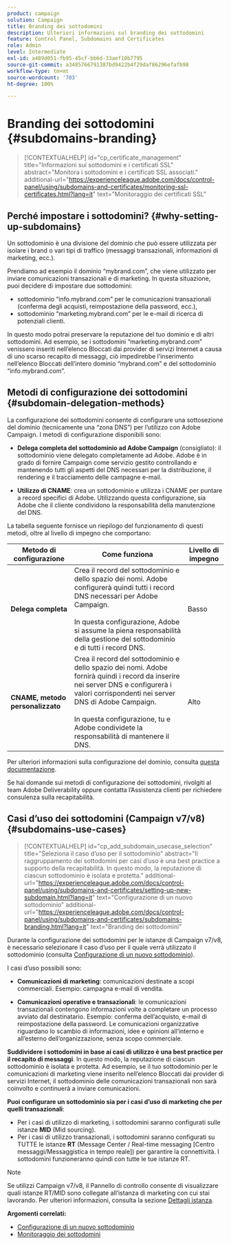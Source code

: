 ```yaml
---
product: campaign
solution: Campaign
title: Branding dei sottodomini
description: Ulteriori informazioni sul branding dei sottodomini
feature: Control Panel, Subdomains and Certificates
role: Admin
level: Intermediate
exl-id: a489d051-fb95-45cf-bb6d-33aef10b7795
source-git-commit: a3485766791387bd9422b4f29daf86296efafb98
workflow-type: tm+mt
source-wordcount: '703'
ht-degree: 100%

---
```


# Branding dei sottodomini {#subdomains-branding}

>[!CONTEXTUALHELP]
>id="cp_certificate_management"
>title="Informazioni sui sottodomini e i certificati SSL"
>abstract="Monitora i sottodomini e i certificati SSL associati."
>additional-url="https://experienceleague.adobe.com/docs/control-panel/using/subdomains-and-certificates/monitoring-ssl-certificates.html?lang=it" text="Monitoraggio dei certificati SSL"

## Perché impostare i sottodomini? {#why-setting-up-subdomains}

Un sottodominio è una divisione del dominio che può essere utilizzata per isolare i brand o vari tipi di traffico (messaggi transazionali, informazioni di marketing, ecc.).

Prendiamo ad esempio il dominio “mybrand.com”, che viene utilizzato per inviare comunicazioni transazionali e di marketing. In questa situazione, puoi decidere di impostare due sottodomini:

* sottodominio “info.mybrand.com” per le comunicazioni transazionali (conferma degli acquisti, reimpostazione della password, ecc.),
* sottodominio “marketing.mybrand.com” per le e-mail di ricerca di potenziali clienti.

In questo modo potrai preservare la reputazione del tuo dominio e di altri sottodomini. Ad esempio, se i sottodomini “marketing.mybrand.com” venissero inseriti nell’elenco Bloccati dai provider di servizi Internet a causa di uno scarso recapito di messaggi, ciò impedirebbe l’inserimento nell’elenco Bloccati dell’intero dominio “mybrand.com” e del sottodominio “info.mybrand.com”.

## Metodi di configurazione dei sottodomini {#subdomain-delegation-methods}

La configurazione dei sottodomini consente di configurare una sottosezione del dominio (tecnicamente una “zona DNS”) per l’utilizzo con Adobe Campaign. I metodi di configurazione disponibili sono:

* **Delega completa del sottodominio ad Adobe Campaign** (consigliato): il sottodominio viene delegato completamente ad Adobe. Adobe è in grado di fornire Campaign come servizio gestito controllando e mantenendo tutti gli aspetti del DNS necessari per la distribuzione, il rendering e il tracciamento delle campagne e-mail.

* **Utilizzo di CNAME**: crea un sottodominio e utilizza i CNAME per puntare a record specifici di Adobe. Utilizzando questa configurazione, sia Adobe che il cliente condividono la responsabilità della manutenzione del DNS.

La tabella seguente fornisce un riepilogo del funzionamento di questi metodi, oltre al livello di impegno che comportano:

| Metodo di configurazione | Come funziona | Livello di impegno |
|---|---|---|
| **Delega completa** | Crea il record del sottodominio e dello spazio dei nomi. Adobe configurerà quindi tutti i record DNS necessari per Adobe Campaign.<br/><br/>In questa configurazione, Adobe si assume la piena responsabilità della gestione del sottodominio e di tutti i record DNS. | Basso |
| **CNAME, metodo personalizzato** | Crea il record del sottodominio e dello spazio dei nomi. Adobe fornirà quindi i record da inserire nei server DNS e configurerà i valori corrispondenti nei server DNS di Adobe Campaign.<br/><br/>In questa configurazione, tu e Adobe condividete la responsabilità di mantenere il DNS. | Alto |

Per ulteriori informazioni sulla configurazione del dominio, consulta [questa documentazione](https://experienceleague.adobe.com/docs/deliverability-learn/deliverability-best-practice-guide/additional-resources/product-specific-resources/campaign/ac-domain-name-setup.html?lang=it).

Se hai domande sui metodi di configurazione dei sottodomini, rivolgiti al team Adobe Deliverability oppure contatta l’Assistenza clienti per richiedere consulenza sulla recapitabilità.

## Casi d’uso dei sottodomini (Campaign v7/v8){#subdomains-use-cases}

>[!CONTEXTUALHELP]
>id="cp_add_subdomain_usecase_selection"
>title="Seleziona il caso d’uso per il sottodominio"
>abstract="Il raggruppamento dei sottodomini per casi d’uso è una best practice a supporto della recapitabilità. In questo modo, la reputazione di ciascun sottodominio è isolata e protetta."
>additional-url="https://experienceleague.adobe.com/docs/control-panel/using/subdomains-and-certificates/setting-up-new-subdomain.html?lang=it" text="Configurazione di un nuovo sottodominio"
>additional-url="https://experienceleague.adobe.com/docs/control-panel/using/subdomains-and-certificates/subdomains-branding.html?lang=it" text="Branding dei sottodomini"

Durante la configurazione dei sottodomini per le istanze di Campaign v7/v8, è necessario selezionare il caso d’uso per il quale verrà utilizzato il sottodominio (consulta [Configurazione di un nuovo sottodominio](../../subdomains-certificates/using/setting-up-new-subdomain.md)).

I casi d’uso possibili sono:

* **Comunicazioni di marketing**: comunicazioni destinate a scopi commerciali. Esempio: campagna e-mail di vendita.

* **Comunicazioni operative e transazionali**: le comunicazioni transazionali contengono informazioni volte a completare un processo avviato dal destinatario. Esempio: conferma dell’acquisto, e-mail di reimpostazione della password. Le comunicazioni organizzative riguardano lo scambio di informazioni, idee e opinioni all’interno e all’esterno dell’organizzazione, senza scopo commerciale.

**Suddividere i sottodomini in base ai casi di utilizzo è una best practice per il recapito di messaggi**. In questo modo, la reputazione di ciascun sottodominio è isolata e protetta. Ad esempio, se il tuo sottodominio per le comunicazioni di marketing viene inserito nell’elenco Bloccati dai provider di servizi Internet, il sottodominio delle comunicazioni transazionali non sarà coinvolto e continuerà a inviare comunicazioni.

**Puoi configurare un sottodominio sia per i casi d’uso di marketing che per quelli transazionali**:

* Per i casi di utilizzo di marketing, i sottodomini saranno configurati sulle istanze **MID** (Mid sourcing).
* Per i casi di utilizzo transazionali, i sottodomini saranno configurati su TUTTE le istanze **RT** (Message Center / Real-time messaging [Centro messaggi/Messaggistica in tempo reale]) per garantire la connettività. I sottodomini funzioneranno quindi con tutte le tue istanze RT.

>[!NOTE]
>
>Se utilizzi Campaign v7/v8, il Pannello di controllo consente di visualizzare quali istanze RT/MID sono collegate all’istanza di marketing con cui stai lavorando. Per ulteriori informazioni, consulta la sezione [Dettagli istanza](../../instances-settings/using/instance-details.md).

**Argomenti correlati:**

* [Configurazione di un nuovo sottodominio](../../subdomains-certificates/using/setting-up-new-subdomain.md)
* [Monitoraggio dei sottodomini](../../subdomains-certificates/using/monitoring-subdomains.md)
